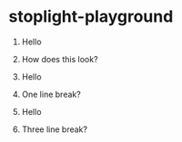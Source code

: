 # stoplight-playground

1. Hello
2. How does this look?

1. Hello

2. One line break?

1. Hello



2. Three line break?
